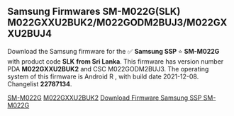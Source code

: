 <h2>Samsung Firmwares SM-M022G(SLK) M022GXXU2BUK2/M022GODM2BUJ3/M022GXXU2BUJ4</h2>
Download the Samsung firmware for the ✅ <strong>Samsung SSP </strong> ⭐ <strong>SM-M022G</strong> with product code <strong>SLK</strong> <strong> from Sri Lanka</strong>. This firmware has version number PDA <strong>M022GXXU2BUK2</strong> and CSC M022GODM2BUJ3. The operating system of this firmware is Android R , with build date 2021-12-08. Changelist <strong>22787134</strong>.


[SM-M022G](https://samfirm.shop/samsung/model/SM-M022G)
[M022GXXU2BUK2](https://samfirm.shop/samsung/pda/M022GXXU2BUK2)
[Download Firmware Samsung SSP SM-M022G](https://samfirm.shop/samsung/firmware/481214)
